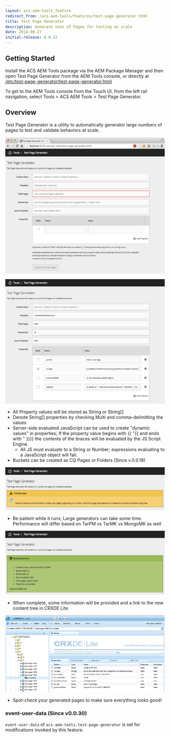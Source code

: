 ```yaml
---
layout: acs-aem-tools_feature
redirect_from: /acs-aem-tools/features/test-page-generator.html
title: Test Page Generator
description: Generate tons of Pages for testing at scale
date: 2014-08-27
initial-release: 0.0.12
---
```


## Getting Started

Install the ACS AEM Tools package via the AEM Package Manager and then open Test Page Generator from the AEM Tools console, or directly at [/etc/test-page-generator/test-page-generator.html](http://localhost:4502/etc/acs-tools/test-page-generator.html)

To get to the AEM Tools console from the Touch UI, from the left rail navigation, select Tools > ACS AEM Tools > Test Page Generator.

## Overview

Test Page Generator is a utility to automatically generator large numbers of pages to test and validate behaviors at scale.

![AEM Test Page Generator](images/screenshot-initial.png)

![AEM Test Page Generator - Filled Out](images/screenshot-filled-out.png)

* All Property values will be stored as String or String[]
* Denote String[] properties by checking Multi and comma-delimitting the values
* Server-side evaluated JavaScript can be used to create "dynamic values" in properties; If the property value begins with {{ "{{ and ends with " }}}} the contents of the braces will be evaluated by the JS Script Engine.
  * All JS must evaluate to a String or Number; expressions evaluating to a JavaScript object will fail.
* Buckets can be created as CQ Pages or Folders (Since v.0.0.18)

![AEM Test Page Generator - Running](images/screenshot-running.png)

* Be patient while it runs; Large generators can take some time. Performance will differ based on TarPM vs TarMK vs MongoMK as well

![AEM Test Page Generator - Complete](images/screenshot-complete.png)

* When complete, some information will be provided and a link to the new content tree in CRXDE Lite

![AEM Test Page Generator - Results](images/screenshot-crxdelite.png)

* Spot-check your generated pages to make sure everything looks good!

### event-user-data (Since v0.0.30)

`event-user-data` of `acs-aem-tools.test-page-generator` is set for modifications invoked by this feature.
